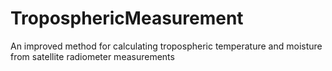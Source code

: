 # TroposphericMeasurement
An improved method for calculating tropospheric temperature and moisture from satellite radiometer measurements 
